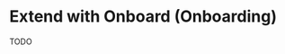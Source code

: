 # Extend with Onboard (Onboarding)

<!--
# onboarded

https://github.com/Shelf-nu/shelf.nu/blob/main/app/database/schema.prisma

# onboardingStatus

https://github.com/elrax/elrax/blob/main/apps/api/src/db/schema.ts
https://github.com/ferlarag/Calendara/blob/main/prisma/schema.prisma
https://github.com/lightsats/lightsats/blob/main/app/prisma/schema.prisma
-->

TODO

<!--
https://acme.tld/onboard?page=1 | https://acme.tld/onboard?step=1
-->

